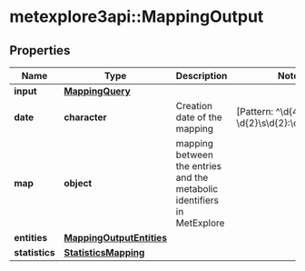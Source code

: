 # metexplore3api::MappingOutput


## Properties
Name | Type | Description | Notes
------------ | ------------- | ------------- | -------------
**input** | [**MappingQuery**](MappingQuery.md) |  | 
**date** | **character** | Creation date of the mapping | [Pattern: ^\\d{4}-\\d{2}-\\d{2}\\s\\d{2}:\\d{2}:\\d{2}$] 
**map** | **object** | mapping between the entries and the metabolic identifiers in MetExplore | 
**entities** | [**MappingOutputEntities**](MappingOutput_entities.md) |  | 
**statistics** | [**StatisticsMapping**](StatisticsMapping.md) |  | 


